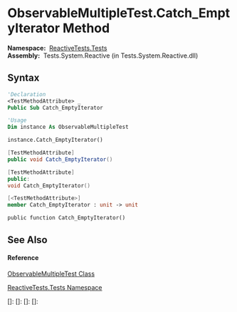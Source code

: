 # ObservableMultipleTest.Catch\_EmptyIterator Method

**Namespace:**  [ReactiveTests.Tests](ReactiveTests.Tests\ReactiveTests.Tests.md)  
**Assembly:**  Tests.System.Reactive (in Tests.System.Reactive.dll)

## Syntax

```vb
'Declaration
<TestMethodAttribute> _
Public Sub Catch_EmptyIterator
```

```vb
'Usage
Dim instance As ObservableMultipleTest

instance.Catch_EmptyIterator()
```

```csharp
[TestMethodAttribute]
public void Catch_EmptyIterator()
```

```c++
[TestMethodAttribute]
public:
void Catch_EmptyIterator()
```

```fsharp
[<TestMethodAttribute>]
member Catch_EmptyIterator : unit -> unit 
```

```jscript
public function Catch_EmptyIterator()
```

## See Also

#### Reference

[ObservableMultipleTest Class](ObservableMultipleTest\ObservableMultipleTest.md)

[ReactiveTests.Tests Namespace](ReactiveTests.Tests\ReactiveTests.Tests.md)

[]: 
[]: 
[]: 
[]: 